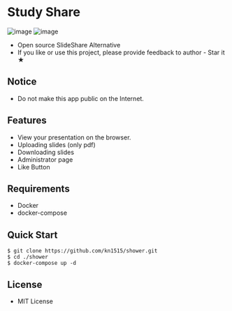 # Study Share
![image](https://user-images.githubusercontent.com/53372440/174102158-c6b9be52-06f7-4cf3-bd2d-1f267d21a442.png)
![image](https://user-images.githubusercontent.com/53372440/174102395-22f29a04-553f-4b33-800c-bf495f9ef8ec.png)

- Open source SlideShare Alternative
- If you like or use this project, please provide feedback to author - Star it ★

## Notice
- Do not make this app public on the Internet.

## Features
- View your presentation on the browser.
- Uploading slides (only pdf)
- Downloading slides
- Administrator page
- Like Button

## Requirements
- Docker
- docker-compose

## Quick Start
```
$ git clone https://github.com/kn1515/shower.git
$ cd ./shower
$ docker-compose up -d
```

## License
- MIT License
